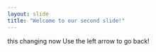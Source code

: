```yaml
---
layout: slide
title: "Welcome to our second slide!"
---
```

this changing now
Use the left arrow to go back!
